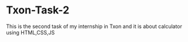 # Txon-Task-2
This is the second task of my internship in Txon and it is about calculator using HTML,CSS,JS
